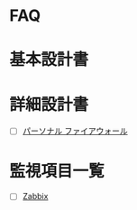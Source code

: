 # FAQ
# 基本設計書
# 詳細設計書
- [ ] [パーソナル ファイアウォール]()
# 監視項目一覧
- [ ] [Zabbix](https://github.com/thetaru/memorandum/tree/master/design_document/zabbix_monitoring_design)
